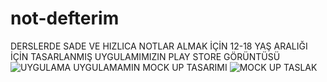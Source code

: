 # not-defterim
DERSLERDE SADE VE HIZLICA NOTLAR ALMAK İÇİN 12-18 YAŞ ARALIĞI İÇİN TASARLANMIŞ UYGULAMIMIZIN PLAY STORE GÖRÜNTÜSÜ
![UYGULAMA](https://user-images.githubusercontent.com/76210285/226207796-670b3694-7b57-431a-866b-01ce964eb2ed.png)
UYGULAMAMIN MOCK UP TASARIMI 
![MOCK UP TASLAK](https://user-images.githubusercontent.com/76210285/227776278-9f6d9ce5-dd56-4020-8195-26e473c97c04.png)

